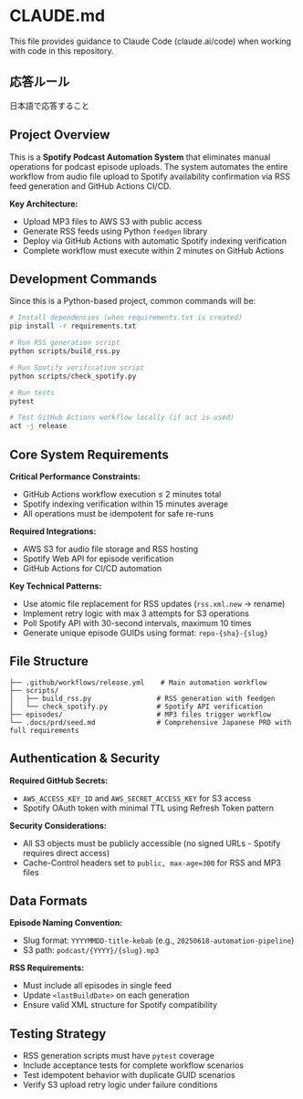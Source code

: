 # CLAUDE.md

This file provides guidance to Claude Code (claude.ai/code) when working with code in this repository.

## 応答ルール

日本語で応答すること

## Project Overview

This is a **Spotify Podcast Automation System** that eliminates manual operations for podcast episode uploads. The system automates the entire workflow from audio file upload to Spotify availability confirmation via RSS feed generation and GitHub Actions CI/CD.

**Key Architecture:**
- Upload MP3 files to AWS S3 with public access
- Generate RSS feeds using Python `feedgen` library
- Deploy via GitHub Actions with automatic Spotify indexing verification
- Complete workflow must execute within 2 minutes on GitHub Actions

## Development Commands

Since this is a Python-based project, common commands will be:

```bash
# Install dependencies (when requirements.txt is created)
pip install -r requirements.txt

# Run RSS generation script
python scripts/build_rss.py

# Run Spotify verification script  
python scripts/check_spotify.py

# Run tests
pytest

# Test GitHub Actions workflow locally (if act is used)
act -j release
```

## Core System Requirements

**Critical Performance Constraints:**
- GitHub Actions workflow execution ≤ 2 minutes total
- Spotify indexing verification within 15 minutes average
- All operations must be idempotent for safe re-runs

**Required Integrations:**
- AWS S3 for audio file storage and RSS hosting
- Spotify Web API for episode verification
- GitHub Actions for CI/CD automation

**Key Technical Patterns:**
- Use atomic file replacement for RSS updates (`rss.xml.new` → rename)
- Implement retry logic with max 3 attempts for S3 operations
- Poll Spotify API with 30-second intervals, maximum 10 times
- Generate unique episode GUIDs using format: `repo-{sha}-{slug}`

## File Structure

```
├── .github/workflows/release.yml    # Main automation workflow
├── scripts/
│   ├── build_rss.py                # RSS generation with feedgen
│   └── check_spotify.py            # Spotify API verification
├── episodes/                       # MP3 files trigger workflow
└── .docs/prd/seed.md               # Comprehensive Japanese PRD with full requirements
```

## Authentication & Security

**Required GitHub Secrets:**
- `AWS_ACCESS_KEY_ID` and `AWS_SECRET_ACCESS_KEY` for S3 access
- Spotify OAuth token with minimal TTL using Refresh Token pattern

**Security Considerations:**
- All S3 objects must be publicly accessible (no signed URLs - Spotify requires direct access)
- Cache-Control headers set to `public, max-age=300` for RSS and MP3 files

## Data Formats

**Episode Naming Convention:**
- Slug format: `YYYYMMDD-title-kebab` (e.g., `20250618-automation-pipeline`)
- S3 path: `podcast/{YYYY}/{slug}.mp3`

**RSS Requirements:**
- Must include all episodes in single feed
- Update `<lastBuildDate>` on each generation
- Ensure valid XML structure for Spotify compatibility

## Testing Strategy

- RSS generation scripts must have `pytest` coverage
- Include acceptance tests for complete workflow scenarios
- Test idempotent behavior with duplicate GUID scenarios
- Verify S3 upload retry logic under failure conditions